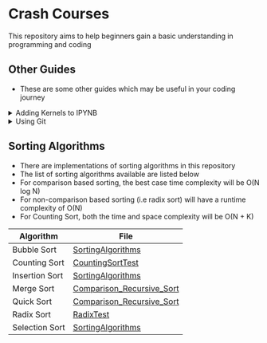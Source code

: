 # Crash Courses

This repository aims to help beginners gain a basic understanding in programming and coding

## Other Guides

- These are some other guides which may be useful in your coding journey

<details>
<summary>Adding Kernels to IPYNB</summary>

- By default, Jupyter Notebook only runs Python codes
- In order to run a particular language on Jupyter Notebook, you must first install the necessary interpreter (Java uses jshell so I shall consider it as an interpreter, even though it is considered a compiled language)

Link to guide on adding new kernels to IPYNB: [Add Kernels to Jupyter Notebook](./Guides/Add%20Kernels%20to%20Jupyter%20Notebook.md)

</details>

<details>
<summary>Using Git</summary>

- Git is a software used for version tracking, as well as collaboration among programmers during software development. 

Link to guide on using Git: [GitGuide](./Guides/GitGuide.md)

</details>


## Sorting Algorithms
- There are implementations of sorting algorithms in this repository
- The list of sorting algorithms available are listed below
- For comparison based sorting, the best case time complexity will be O(N log N)
- For non-comparison based sorting (i.e radix sort) will have a runtime complexity of O(N)
- For Counting Sort, both the time and space complexity will be O(N + K)

| Algorithm | File |
| ---		 	| ----	  |
| Bubble Sort 	| [SortingAlgorithms](./Sorting/SortingAlgorithms.java) |
| Counting Sort | [CountingSortTest](./Sorting/CountingSortTest.java) |
| Insertion Sort 	| [SortingAlgorithms](./Sorting/SortingAlgorithms.java) |
| Merge Sort 	| [Comparison_Recursive_Sort](./Sorting/Comparison_Recursive_Sort.java) |
| Quick Sort 	| [Comparison_Recursive_Sort](./Sorting/Comparison_Recursive_Sort.java) |
| Radix Sort  | [RadixTest](./Sorting/RadixTest.java) |
| Selection Sort 	| [SortingAlgorithms](./Sorting/SortingAlgorithms.java)	|